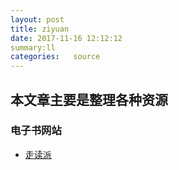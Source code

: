 ```yaml
---
layout: post
title: ziyuan
date: 2017-11-16 12:12:12
summary:ll
categories:   source
---
```




## 本文章主要是整理各种资源

### 电子书网站

* [走读派][1]


[1]:http://www.zoudupai.com/
